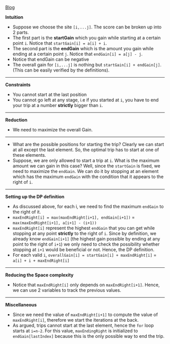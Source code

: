 [Blog](https://leetcode.com/problems/best-sightseeing-pair/discuss/261067/detailed-explanation-using-dp-on-time-o1-space)


**Intuition**
* Suppose we choose the site `[i,...j]`. The score can be broken up into 2 parts.
* The first part is the **startGain** which you gain while starting at a certain point `i`. Notice that `startGain[i] = a[i] + i`.
* The second part is the **endGain** which is the amount you gain while ending at a certain point `j`. Notice that `endGain[i] = a[j] - j`.
* Notice that endGain can be negative
* The overall gain for `[i,...j]` is nothing but `startGain[i] + endGain[j]`. (This can be easily verified by the definitions).
---
**Constraints**
* You cannot start at the last position
* You cannot go left at any stage, i.e if you started at `i`, you have to end your trip at a number **strictly** bigger than `i`.
---
**Reduction**
* We need to maximize the overall Gain.
---

* What are the possible positions for starting the trip? Clearly we can start at all except the last element. So, the optimal trip has to start at one of these elements.
* Suppose, we are only allowed to start a trip at `i`. What is the maximum amount we can gain in this case? Well, since the `startGain` is fixed, we need to maximize the
`endGain`. We can do it by stopping at an element which has the maximum `endGain` with the condition that it appears to the right of `i`.
---
**Setting up the DP definition**
* As discussed above, for each i, we need to find the maximum `endGain` to the right of it. 
* `maxEndRight[i] = max(maxEndRight[i+1], endGain[i+1])` = `max(maxEndRight[i+1], a[i+1] - (i+1))`
* `maxEndRight[i]` represent the highest `endGain` that you can get while stopping at any point **strictly** to the right of `i`. Since by definition, we already know `endGain[i+1]` (the highest gain possible by ending at any point to the right of `i+1`) we only need to check the possibility whether stopping at `i+1` would be beneficial or not. Hence, the DP definition.
* For each valid `i`, `overallGain[i] = startGain[i] + maxEndRight[i]` = `a[i] + i + maxEndRight[i]`
---
**Reducing the Space complexity**
* Notice that `maxEndRight[i]` only depends on `maxEndRight[i+1]`. Hence, we can use 2 variables to track the previous values.
---
**Miscellaneous**
* Since we need the value of `maxEndRight[i+1]` to compute the value of `maxEndRight[i]`, therefore we start the iterations at the back.
* As argued, trips cannot start at the last element, hence the `for` loop starts at `i=n-2`. For this value, `maxEndingRight` is initialized to `endGain[lastIndex]` because this is the only possible way to end the trip.
